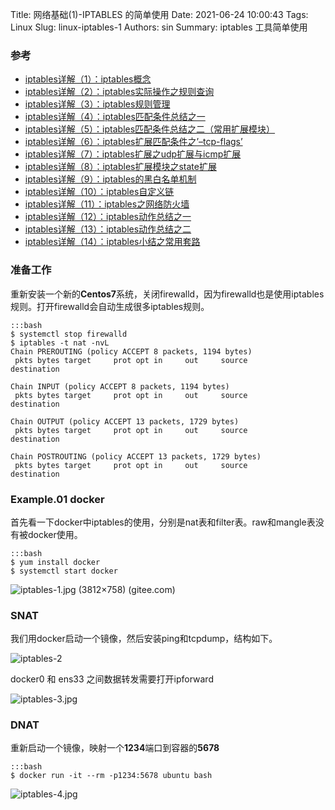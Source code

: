 Title: 网络基础(1)-IPTABLES 的简单使用
Date: 2021-06-24 10:00:43
Tags: Linux
Slug: linux-iptables-1
Authors: sin
Summary: iptables 工具简单使用

### 参考

- [iptables详解（1）：iptables概念](https://www.zsythink.net/archives/1199)
- [iptables详解（2）：iptables实际操作之规则查询](https://www.zsythink.net/archives/1493)
- [iptables详解（3）：iptables规则管理](https://www.zsythink.net/archives/1517)
- [iptables详解（4）：iptables匹配条件总结之一](https://www.zsythink.net/archives/1544)
- [iptables详解（5）：iptables匹配条件总结之二（常用扩展模块）](https://www.zsythink.net/archives/1564)
- [iptables详解（6）：iptables扩展匹配条件之’–tcp-flags’](https://www.zsythink.net/archives/1578)
- [iptables详解（7）：iptables扩展之udp扩展与icmp扩展](https://www.zsythink.net/archives/1588)
- [iptables详解（8）：iptables扩展模块之state扩展](https://www.zsythink.net/archives/1597)
- [iptables详解（9）：iptables的黑白名单机制](https://www.zsythink.net/archives/1604)
- [iptables详解（10）：iptables自定义链](https://www.zsythink.net/archives/1625)
- [iptables详解（11）：iptables之网络防火墙](https://www.zsythink.net/archives/1663)
- [iptables详解（12）：iptables动作总结之一](https://www.zsythink.net/archives/1684)
- [iptables详解（13）：iptables动作总结之二](https://www.zsythink.net/archives/1764)
- [iptables详解（14）：iptables小结之常用套路](https://www.zsythink.net/archives/1869)



### 准备工作

重新安装一个新的**Centos7**系统，关闭firewalld，因为firewalld也是使用iptables规则。打开firewalld会自动生成很多iptables规则。



    :::bash
    $ systemctl stop firewalld
    $ iptables -t nat -nvL
    Chain PREROUTING (policy ACCEPT 8 packets, 1194 bytes)
     pkts bytes target     prot opt in     out     source               destination       

    Chain INPUT (policy ACCEPT 8 packets, 1194 bytes)
     pkts bytes target     prot opt in     out     source               destination 

    Chain OUTPUT (policy ACCEPT 13 packets, 1729 bytes)
     pkts bytes target     prot opt in     out     source               destination 

    Chain POSTROUTING (policy ACCEPT 13 packets, 1729 bytes)
     pkts bytes target     prot opt in     out     source               destination     

### Example.01 docker

首先看一下docker中iptables的使用，分别是nat表和filter表。raw和mangle表没有被docker使用。

    :::bash
    $ yum install docker
    $ systemctl start docker

![iptables-1.jpg (3812×758) (gitee.com)](https://gitee.com/xuanmingyi/imagebed/raw/master/img/iptables-1.jpg)



### SNAT

我们用docker启动一个镜像，然后安装ping和tcpdump，结构如下。

![iptables-2](https://gitee.com/xuanmingyi/imagebed/raw/master/img/iptables-2.jpg)

docker0 和 ens33 之间数据转发需要打开ipforward

![iptables-3.jpg](https://gitee.com/xuanmingyi/imagebed/raw/master/img/iptables-3.jpg)



### DNAT

重新启动一个镜像，映射一个**1234**端口到容器的**5678**

    :::bash
    $ docker run -it --rm -p1234:5678 ubuntu bash

![iptables-4.jpg](https://gitee.com/xuanmingyi/imagebed/raw/master/img/iptables-4.jpg)
